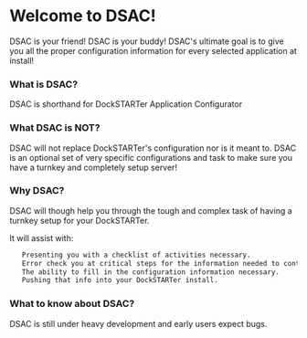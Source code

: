 # Welcome to DSAC!

DSAC is your friend! DSAC is your buddy!  DSAC's ultimate goal is to give you all the proper configuration information for every selected application at install!

### What is DSAC?

DSAC is shorthand for DockSTARTer Application Configurator

### What DSAC is NOT?

DSAC will not replace DockSTARTer's configuration nor is it meant to. DSAC is an optional set of very specific configurations and task to make sure you have a turnkey and completely setup server!

### Why DSAC?

DSAC will though help you through the tough and complex task of having a turnkey setup for your DockSTARTer.


It will assist with:
```bash
   Presenting you with a checklist of activities necessary.
   Error check you at critical steps for the information needed to continue.
   The ability to fill in the configuration information necessary.
   Pushing that info into your DockSTARTer install.
```

### What to know about DSAC?

DSAC is still under heavy development and early users expect bugs.
